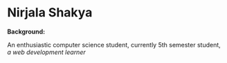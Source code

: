 Nirjala Shakya
==============

**Background:**

An enthusiastic computer science student, currently 5th semester student, _a web development learner_